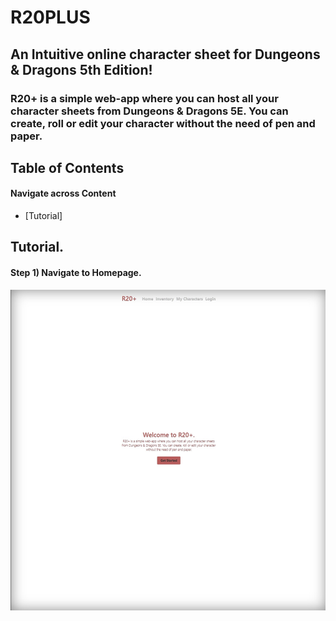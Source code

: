 # R20PLUS
## An Intuitive online character sheet for Dungeons & Dragons 5th Edition!

### R20+ is a simple web-app where you can host all your character sheets from Dungeons & Dragons 5E. You can create, roll or edit your character without the need of pen and paper.

## Table of Contents
#### Navigate across Content
- [Tutorial]

## Tutorial.
#### Step 1) Navigate to Homepage.
![picture](Documentation/MDI/homepage.jpg)
